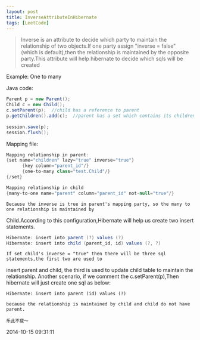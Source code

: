```yaml
---
layout: post
title: InverseAttributeInHibernate
tags: [LeetCode]
---
```


> Inverse is an attribute to decide which party to maintain the relationship of two objects.If one party assign 
>"inverse = false" (which is default),then the relationship is maintained by the opposite party.This attribute 
>will help hibernate to decide which sqls will be created

Example: One to many

Java code:

```java
Parent p = new Parent();  
Child c = new Child();  
c.setParent(p);  //child has a reference to parent
p.getChildren().add(c);  //parent has a set which contains its children
  
session.save(p);  
session.flush();   
```

Mapping file:

```java
Mapping relationship in parent:  
{set name="children" lazy="true" inverse="true"}  
      {key column="parent_id"/}  
      {one-to-many class="test.Child"/}  
{/set}  

Mapping relationship in child
{many-to-one name="parent" column="parent_id" not-null="true"/}   
```
	Because the inverse is true in parent's mapping party, so the many to one relationship is maintained by 
Child.According to this configuration,Hibernate will help us create two insert statements.

```java
Hibernate: insert into parent (?) values (?)
Hibernate: insert into child (parent_id, id) values (?, ?)
```

	If set child's inverse = "true" then there will be three sql statements,the first two are used to 
insert parent and child, the third is used to update child table to maintain the relationship.
	Another scenario, if we comment the c.setParent(p),Then hibernate will just create one sql as below:
	
	Hibernate: insert into parent (id) values (?)
	
	because the relationship is maintained by child and child do not have parent.
	
	乐此不疲～

2014-10-15 09:31:11









